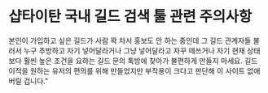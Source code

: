 # 샵타이탄 국내 길드 검색 툴 관련 주의사항
본인이 가입하고 싶은 길드가 사람 꽉 차서 홍보도 안 하는 중인데
그 길드 관계자들 불러서 누구 추방하고 자기 넣어달라거나 그냥 넣어달라고 자꾸 떼쓰거나
자기 현재 상태보다 훨씬 높은 조건을 요하는 길드 문의 톡방에 찾아가 불편하게 만들지 마세요.
길드 이적을 원하는 유저의 편의를 위해 만들었지만 부작용이 크다고 판단해 이 사이트 없애 버릴 겁니다."		
		
		
		

